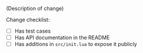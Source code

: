 (Description of change)

Change checklist:
- [ ] Has test cases
- [ ] Has API documentation in the README
- [ ] Has additions in `src/init.lua` to expose it publicly
